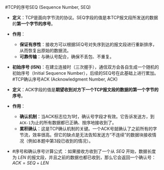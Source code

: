 #TCP的序号SEQ (Sequence Number, SEQ) 
*   **定义**：TCP是面向字节流的协议。SEQ字段的值是本TCP报文段所发送的数据的**第一个字节的序号**。
*   **作用**：
	*   **保证有序性**：接收方可以根据SEQ号对失序到达的报文段进行重新排序，从而恢复出原始的数据流。
	*   **可靠传输**：与确认号配合，确保不丢包、不重复。
*   **初始序号 (ISN)**：在建立连接时（三次握手），通信双方会各自生成一个随机的初始序号（Initial Sequence Number），后续的SEQ号在此基础上进行累加。
#TCP确认序号ACK  (Acknowledgment Number, ACK) 
*   **定义**：ACK字段的值是**期望收到对方下一个TCP报文段的数据的第一个字节的序号**。
*   **作用**：
	*   **确认机制**：当ACK标志位为1时，确认号字段才有效。它告诉发送方，到`ACK-1`为止的所有数据都已正确、按序地接收到了。
	*   **累积确认**：这是TCP确认机制的关键。一个ACK号就确认了之前所有的字节流，效率很高。但它的缺点是无法告知发送方“不连续”的数据块接收情况（例如本题中第3段已收到的情况）。

* #序号和确认序号计算公式 ：如果接收方收到了一个从 $SEQ$ 开始，数据长度为 $LEN$ 的报文段，并且之前的数据也都已收到，那么它会返回一个确认号：
     $ACK = SEQ + LEN$ 